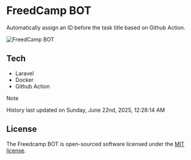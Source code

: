 # FreedCamp BOT

Automatically assign an ID before the task title based on Github Action.

![FreedCamp BOT](https://repository-images.githubusercontent.com/737932867/7d34798b-2680-471c-b089-a78a718d3d6a)

## Tech

- Laravel
- Docker
- Github Action

> [!NOTE]  
> History last updated on Sunday, June 22nd, 2025, 12:28:14 AM

## License

The Freedcamp BOT is open-sourced software licensed under the [MIT license](https://opensource.org/licenses/MIT).
